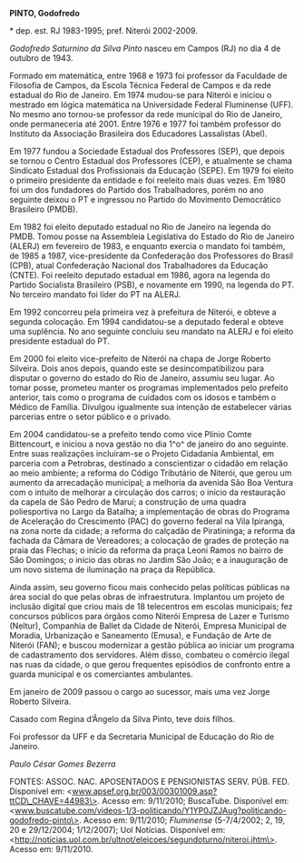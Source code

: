 **PINTO, Godofredo**

\* dep. est. RJ 1983-1995; pref. Niterói 2002-2009.

*Godofredo Saturnino da Silva Pinto* nasceu em Campos (RJ) no dia 4 de
outubro de 1943.

Formado em matemática, entre 1968 e 1973 foi professor da Faculdade de
Filosofia de Campos, da Escola Técnica Federal de Campos e da rede
estadual do Rio de Janeiro. Em 1974 mudou-se para Niterói e iniciou o
mestrado em lógica matemática na Universidade Federal Fluminense (UFF).
No mesmo ano tornou-se professor da rede municipal do Rio de Janeiro,
onde permaneceria até 2001. Entre 1976 e 1977 foi também professor do
Instituto da Associação Brasileira dos Educadores Lassalistas (Abel).

Em 1977 fundou a Sociedade Estadual dos Professores (SEP), que depois se
tornou o Centro Estadual dos Professores (CEP), e atualmente se chama
Sindicato Estadual dos Profissionais da Educação (SEPE). Em 1979 foi
eleito o primeiro presidente da entidade e foi reeleito mais duas vezes.
Em 1980 foi um dos fundadores do Partido dos Trabalhadores, porém no ano
seguinte deixou o PT e ingressou no Partido do Movimento Democrático
Brasileiro (PMDB).

Em 1982 foi eleito deputado estadual no Rio de Janeiro na legenda do
PMDB. Tomou posse na Assembleia Legislativa do Estado do Rio de Janeiro
(ALERJ) em fevereiro de 1983, e enquanto exercia o mandato foi também,
de 1985 a 1987, vice-presidente da Confederação dos Professores do
Brasil (CPB), atual Confederação Nacional dos Trabalhadores da Educação
(CNTE). Foi reeleito deputado estadual em 1986, agora na legenda do
Partido Socialista Brasileiro (PSB), e novamente em 1990, na legenda do
PT. No terceiro mandato foi líder do PT na ALERJ.

Em 1992 concorreu pela primeira vez à prefeitura de Niterói, e obteve a
segunda colocação. Em 1994 candidatou-se a deputado federal e obteve uma
suplência. No ano seguinte concluiu seu mandato na ALERJ e foi eleito
presidente estadual do PT.

Em 2000 foi eleito vice-prefeito de Niterói na chapa de Jorge Roberto
Silveira. Dois anos depois, quando este se desincompatibilizou para
disputar o governo do estado do Rio de Janeiro, assumiu seu lugar. Ao
tomar posse, prometeu manter os programas implementados pelo prefeito
anterior, tais como o programa de cuidados com os idosos e também o
Médico de Família. Divulgou igualmente sua intenção de estabelecer
várias parcerias entre o setor público e o privado.

Em 2004 candidatou-se a prefeito tendo como vice Plínio Comte
Bittencourt, e iniciou a nova gestão no dia 1^o^ de janeiro do ano
seguinte. Entre suas realizações incluíram-se o Projeto Cidadania
Ambiental, em parceria com a Petrobras, destinado a conscientizar o
cidadão em relação ao meio ambiente; a reforma do Código Tributário de
Niterói, que gerou um aumento da arrecadação municipal; a melhoria da
avenida São Boa Ventura com o intuito de melhorar a circulação dos
carros; o início da restauração da capela de São Pedro de Maruí; a
construção de uma quadra poliesportiva no Largo da Batalha; a
implementação de obras do Programa de Aceleração do Crescimento (PAC) do
governo federal na Vila Ipiranga, na zona norte da cidade; a reforma do
calçadão de Piratininga; a reforma da fachada da Câmara de Vereadores; a
colocação de grades de proteção na praia das Flechas; o início da
reforma da praça Leoni Ramos no bairro de São Domingos; o início das
obras no Jardim São João; e a inauguração de um novo sistema de
iluminação na praça da República.

Ainda assim, seu governo ficou mais conhecido pelas políticas públicas
na área social do que pelas obras de infraestrutura. Implantou um
projeto de inclusão digital que criou mais de 18 telecentros em escolas
municipais; fez concursos públicos para órgãos como Niterói Empresa de
Lazer e Turismo (Neltur), Companhia de Ballet da Cidade de Niterói,
Empresa Municipal de Moradia, Urbanização e Saneamento (Emusa), e
Fundação de Arte de Niterói (FAN); e buscou modernizar a gestão pública
ao iniciar um programa de cadastramento dos servidores. Além disso,
combateu o comércio ilegal nas ruas da cidade, o que gerou frequentes
episódios de confronto entre a guarda municipal e os comerciantes
ambulantes.

Em janeiro de 2009 passou o cargo ao sucessor, mais uma vez Jorge
Roberto Silveira.

Casado com Regina d’Ângelo da Silva Pinto, teve dois filhos.

Foi professor da UFF e da Secretaria Municipal de Educação do Rio de
Janeiro.

*Paulo César Gomes Bezerra*

FONTES: ASSOC. NAC. APOSENTADOS E PENSIONISTAS SERV. PÚB. FED.
Disponível em: \<www.apsef.org.br/003/00301009.asp?ttCD\_CHAVE=44983\>.
Acesso em: 9/11/2010; BuscaTube. Disponível em:
\<www.buscatube.com/videos-1/3-politicando/Y1YP0JZJAug?politicando-godofredo-pinto\>.
Acesso em: 9/11/2010; *Fluminense* (5-7/4/2002; 2, 19, 20 e 29/12/2004;
1/12/2007); Uol Notícias. Disponível em:
\<http://noticias.uol.com.br/ultnot/eleicoes/segundoturno/niteroi.jhtm\>.
Acesso em: 9/11/2010.
